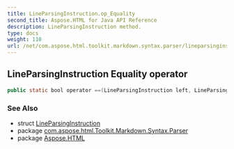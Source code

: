 ```yaml
---
title: LineParsingInstruction.op_Equality
second_title: Aspose.HTML for Java API Reference
description: LineParsingInstruction method. 
type: docs
weight: 110
url: /net/com.aspose.html.toolkit.markdown.syntax.parser/lineparsinginstruction/op_equality/
---
```

## LineParsingInstruction Equality operator

```java
public static bool operator ==(LineParsingInstruction left, LineParsingInstruction right)
```

### See Also

* struct [LineParsingInstruction](../)
* package [com.aspose.html.Toolkit.Markdown.Syntax.Parser](../../lineparsinginstruction/)
* package [Aspose.HTML](../../../)
